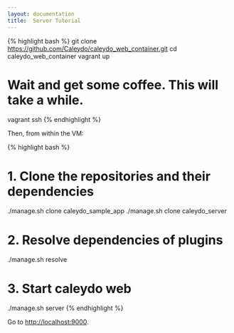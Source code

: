 ```yaml
---
layout: documentation
title:  Server Tutorial
---
```


{% highlight bash  %}
git clone https://github.com/Caleydo/caleydo_web_container.git
cd caleydo_web_container
vagrant up
# Wait and get some coffee. This will take a while.
vagrant ssh
{% endhighlight %}

Then, from within the VM:

{% highlight bash  %}
# 1. Clone the repositories and their dependencies
./manage.sh clone caleydo_sample_app
./manage.sh clone caleydo_server

# 2. Resolve dependencies of plugins
./manage.sh resolve

# 3. Start caleydo web
./manage.sh server
{% endhighlight %}

Go to [http://localhost:9000](http://localhost:9000).
